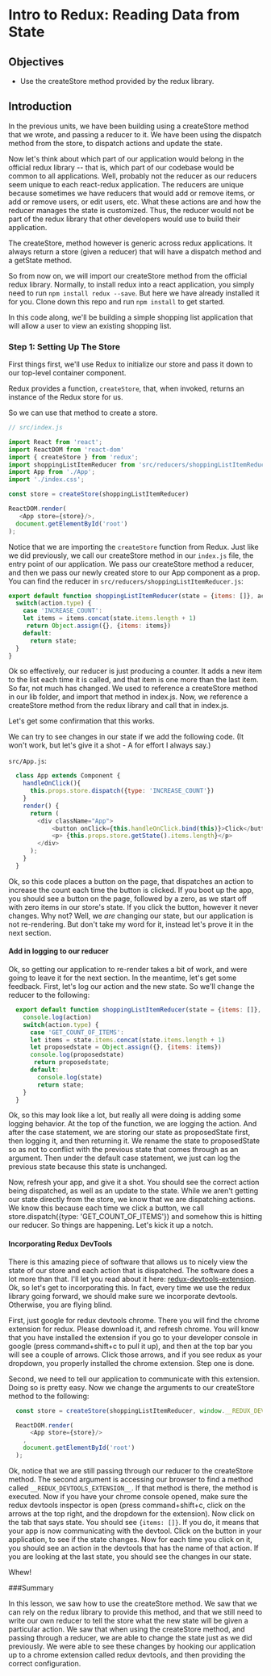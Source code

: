 # Intro to Redux: Reading Data from State

## Objectives

* Use the createStore method provided by the redux library.

## Introduction

In the previous units, we have been building using a createStore method that we wrote, and passing a reducer to it.  We have been using the dispatch method from the store, to dispatch actions and update the state.

Now let's think about which part of our application would belong in the official redux library -- that is, which part of our codebase would be common to all applications.  Well, probably not the reducer as our reducers seem unique to each react-redux application.  The reducers are unique because sometimes we have reducers that would add or remove items, or add or remove users, or edit users, etc.  What these actions are and how the reducer manages the state is customized.  Thus, the reducer would not be part of the redux library that other developers would use to build their application.   

The createStore, method however is generic across redux applications.  It always return a store (given a reducer) that will have a dispatch method and a getState method.  

So from now on, we will import our createStore method from the official redux library.  Normally, to install redux into a react application, you simply need to run `npm install redux --save`.  But here we have already installed it for you.  Clone down this repo and run `npm install` to get started.

In this code along, we'll be building a simple shopping list application that will allow a user to view an existing shopping list.

### Step 1: Setting Up The Store

First things first, we'll use Redux to initialize our store and pass it down to our top-level container component.

Redux provides a function, `createStore`, that, when invoked, returns an instance of the Redux store for us.

So we can use that method to create a store.

```javascript
// src/index.js

import React from 'react';
import ReactDOM from 'react-dom'
import { createStore } from 'redux';
import shoppingListItemReducer from 'src/reducers/shoppingListItemReducer.js'
import App from './App';
import './index.css';

const store = createStore(shoppingListItemReducer)

ReactDOM.render(
   <App store={store}/>,
  document.getElementById('root')
);
```

Notice that we are importing the `createStore` function from Redux. Just like we did previously, we call our createStore method in our `index.js` file, the entry point of our application.  We pass our createStore method a reducer, and then we pass our newly created store to our App component as a prop.  You can find the reducer in `src/reducers/shoppingListItemReducer.js`:

```javascript
export default function shoppingListItemReducer(state = {items: []}, action) {
  switch(action.type) {
    case 'INCREASE_COUNT':
    let items = items.concat(state.items.length + 1)
     return Object.assign({}, {items: items})
    default:
      return state;
  }
}
```

Ok so effectively, our reducer is just producing a counter.  It adds a new item to the list each time it is called, and that item is one more than the last item. So far, not much has changed.  We used to reference a createStore method in our lib folder, and import that method in index.js.  Now, we reference a createStore method from the redux library and call that in index.js.

Let's get some confirmation that this works.  

We can try to see changes in our state if we add the following code.  (It won't work, but let's give it a shot - A for effort I always say.)

`src/App.js`:

```javascript
  class App extends Component {
    handleOnClick(){
      this.props.store.dispatch({type: 'INCREASE_COUNT'})
    }
    render() {
      return (
        <div className="App">
            <button onClick={this.handleOnClick.bind(this)}>Click</button>
            <p> {this.props.store.getState().items.length}</p>
        </div>
      );
    }
  }
```

Ok, so this code places a button on the page, that dispatches an action to increase the count each time the button is clicked.  If you boot up the app, you should see a button on the page, followed by a zero, as we start off with zero items in our store's state.  If you click the button, however it never changes.  Why not?  Well, we *are* changing our state, but our application is not re-rendering. But don't take my word for it, instead let's prove it in the next section.

#### Add in logging to our reducer

Ok, so getting our application to re-render takes a bit of work, and were going to leave it for the next section.  In the meantime, let's get some feedback.  First, let's log our action and the new state.  So we'll change the reducer to the following:
```javascript
  export default function shoppingListItemReducer(state = {items: []}, action) {
    console.log(action)
    switch(action.type) {
      case 'GET_COUNT_OF_ITEMS':
      let items = state.items.concat(state.items.length + 1)
      let proposedstate = Object.assign({}, {items: items})
      console.log(proposedstate)
       return proposedstate;
      default:
        console.log(state)
        return state;
    }
  }
```
Ok, so this may look like a lot, but really all were doing is adding some logging behavior.  At the top of the function, we are logging the action.  And after the case statement, we are storing our state as proposedState first, then logging it, and then returning it.  We rename the state to proposedState so as not to conflict with the previous state that comes through as an argument.  Then under the default case statement, we just can log the previous state because this state is unchanged.  

Now, refresh your app, and give it a shot.  You should see the correct action being dispatched, as well as an update to the state.  While we aren't getting our state directly from the store, we know that we are dispatching actions.  We know this because each time we click a button, we call store.dispatch({type: 'GET_COUNT_OF_ITEMS'}) and somehow this is hitting our reducer.  So things are happening.  Let's kick it up a notch.  

#### Incorporating Redux DevTools

There is this amazing piece of software that allows us to nicely view the state of our store and each action that is dispatched.  The software does a lot more than that.  I'll let you read about it here: [redux-devtools-extension](https://github.com/zalmoxisus/redux-devtools-extension).  Ok, so let's get to incorporating this.  In fact, every time we use the redux library going forward, we should make sure we incorporate devtools.  Otherwise, you are flying blind.

First, just google for redux devtools chrome.  There you will find the chrome extension for redux.  Please download it, and refresh chrome.  You will know that you have installed the extension if you go to your developer console in google (press command+shift+c to pull it up), and then at the top bar you will see a couple of arrows.  Click those arrows, and if you see redux as your dropdown, you properly installed the chrome extension. Step one is done.

Second, we need to tell our application to communicate with this extension.  Doing so is pretty easy.  Now we change the arguments to our createStore method to the following:

```javascript
  const store = createStore(shoppingListItemReducer, window.__REDUX_DEVTOOLS_EXTENSION__ && window.__REDUX_DEVTOOLS_EXTENSION__());

  ReactDOM.render(
      <App store={store}/>
    ,
    document.getElementById('root')
  );
```

Ok, notice that we are still passing through our reducer to the createStore method.  The second argument is accessing our browser to find a method called `__REDUX_DEVTOOLS_EXTENSION__`.  If that method is there, the method is executed.  Now if you have your chrome console opened, make sure the redux devtools inspector is open (press command+shift+c, click on the arrows at the top right, and the dropdown for the extension).  Now click on the tab that says state.  You should see `{items: []}`.  If you do, it means that your app is now communicating with the devtool.  Click on the button in your application, to see if the state changes.  Now for each time you click on it, you should see an action in the devtools that has the name of that action.  If you are looking at the last state, you should see the changes in our state.

Whew!

###Summary

In this lesson, we saw how to use the createStore method.  We saw that we can rely on the redux library to provide this method, and that we still need to write our own reducer to tell the store what the new state will be given a particular action.  We saw that when using the createStore method, and passing through a reducer, we are able to change the state just as we did previously.  We were able to see these changes by hooking our application up to a chrome extension called redux devtools, and then providing the correct configuration.
